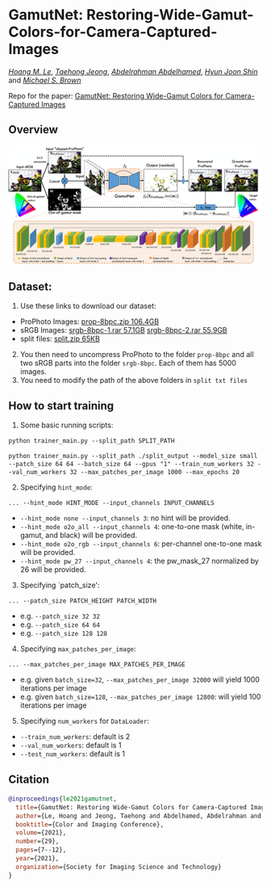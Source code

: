 # GamutNet: Restoring-Wide-Gamut-Colors-for-Camera-Captured-Images
_[Hoang M. Le](https://www.linkedin.com/in/hminle/)_, _[Taehong Jeong](https://github.com/taehongjeong)_, _[Abdelrahman Abdelhamed](https://abdokamel.github.io/)_, _[Hyun Joon Shin](https://www.linkedin.com/in/hyun-joon-shin-35aa604b/)_ and _[Michael S. Brown](http://www.cse.yorku.ca/~mbrown/)_

Repo for the paper: 
[GamutNet: Restoring Wide-Gamut Colors for Camera-Captured Images](https://www.ingentaconnect.com/content/ist/cic/2021/00002021/00000029/art00003)

## Overview
![overview_figure](./figures/overview_gamutnet.png)

## Dataset:

1. Use these links to download our dataset:
- ProPhoto Images: [prop-8bpc.zip 106.4GB](https://ln5.sync.com/dl/5b776c6e0/bkyjim85-3vtf5qdu-x2v7ymse-6jkjbr9i)
- sRGB Images: [srgb-8bpc-1.rar 57.1GB](https://ln5.sync.com/dl/879f8b3f0/fj47dzcm-ewjnc9f9-zeh8paxa-9s4bdmbf) [srgb-8bpc-2.rar 55.9GB](https://ln5.sync.com/dl/748574d10/fjs2kb24-rv7ftvix-nt8amuan-vna52ah2)
- split files: [split.zip 65KB](https://ln5.sync.com/dl/1ea117750/iyvpkiix-qiudb344-gy5ye2nc-x8ishes9)

2. You then need to uncompress ProPhoto to the folder `prop-8bpc` and all two sRGB parts into the folder `srgb-8bpc`. Each of them has 5000 images.
3. You need to modify the path of the above folders in `split txt files`

## How to start training

1. Some basic running scripts:

```
python trainer_main.py --split_path SPLIT_PATH 
```

```
python trainer_main.py --split_path ./split_output --model_size small --patch_size 64 64 --batch_size 64 --gpus "1" --train_num_workers 32 --val_num_workers 32 --max_patches_per_image 1000 --max_epochs 20
```

2. Specifying `hint_mode`:

```
... --hint_mode HINT_MODE --input_channels INPUT_CHANNELS
```

- `--hint_mode none --input_channels 3`: no hint will be provided.
- `--hint_mode o2o_all --input_channels 4`: one-to-one mask (white, in-gamut, and black) will be provided.
- `--hint_mode o2o_rgb --input_channels 6`: per-channel one-to-one mask will be provided.
- `--hint_mode pw_27 --input_channels 4`: the pw_mask_27 normalized by 26 will be provided.


3. Specifying `patch_size':
```
... --patch_size PATCH_HEIGHT PATCH_WIDTH
```

- e.g. `--patch_size 32 32`
- e.g. `--patch_size 64 64`
- e.g. `--patch_size 128 128`


4. Specifying `max_patches_per_image`:
```
... --max_patches_per_image MAX_PATCHES_PER_IMAGE
```

- e.g. given `batch_size=32`, `--max_patches_per_image 32000` will yield 1000 iterations per image 
- e.g.  given `batch_size=128`, `--max_patches_per_image 12800`: will yield 100 iterations per image


5. Specifying `num_workers` for `DataLoader`:

- `--train_num_workers`: default is 2
- `--val_num_workers`: default is 1
- `--test_num_workers`: default is 1

## Citation

```bibtex
@inproceedings{le2021gamutnet,
  title={GamutNet: Restoring Wide-Gamut Colors for Camera-Captured Images},
  author={Le, Hoang and Jeong, Taehong and Abdelhamed, Abdelrahman and Shin, Hyun Joon and Brown, Michael S},
  booktitle={Color and Imaging Conference},
  volume={2021},
  number={29},
  pages={7--12},
  year={2021},
  organization={Society for Imaging Science and Technology}
}
```
